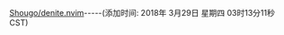 [Shougo/denite.nvim](https://github.com/arstum/github/blob/master/Shougo/denite.nvim)-----(添加时间: 2018年 3月29日 星期四 03时13分11秒 CST)
